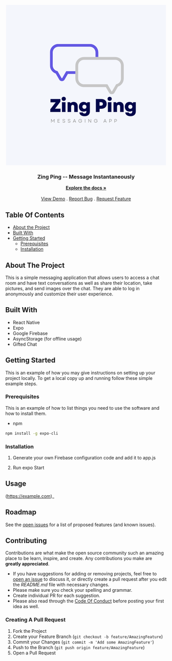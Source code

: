 <br/>
<p align="center">
  <a href="https://github.com/ggugliotta/Chat-App">
    <img src="ZingPing.png" alt="Logo" >
  </a>

  <h3 align="center">Zing Ping -- Message Instantaneously </h3>

  <p align="center">
    <a href="https://github.com/ggugliotta/Chat-App"><strong>Explore the docs »</strong></a>
    <br/>
    <br/>
    <a href="https://github.com/ggugliotta/Chat-App">View Demo</a>
    .
    <a href="https://github.com/ggugliotta/Chat-App/issues">Report Bug</a>
    .
    <a href="https://github.com/ggugliotta/Chat-App/issues">Request Feature</a>
  </p>
</p>



## Table Of Contents

* [About the Project](#about-the-project)
* [Built With](#built-with)
* [Getting Started](#getting-started)
  * [Prerequisites](#prerequisites)
  * [Installation](#installation)



## About The Project

This is a simple messaging application that allows users to access a chat room and have text conversations as well as share their location, take pictures, and send images over the chat. They are able to log in anonymously and customize their user experience. 

## Built With

- React Native
- Expo
- Google Firebase
- AsyncStorage (for offline usage)
- Gifted Chat

## Getting Started

This is an example of how you may give instructions on setting up your project locally.
To get a local copy up and running follow these simple example steps.

### Prerequisites

This is an example of how to list things you need to use the software and how to install them.

* npm

```sh
npm install -g expo-cli
```

### Installation

1. Generate your own Firebase configuration code and add it to app.js

2. Run expo Start

## Usage

(https://example.com)_

## Roadmap

See the [open issues](https://github.com/ggugliotta/Chat-App/issues) for a list of proposed features (and known issues).

## Contributing

Contributions are what make the open source community such an amazing place to be learn, inspire, and create. Any contributions you make are **greatly appreciated**.
* If you have suggestions for adding or removing projects, feel free to [open an issue](https://github.com/ggugliotta/Chat-App/issues/new) to discuss it, or directly create a pull request after you edit the *README.md* file with necessary changes.
* Please make sure you check your spelling and grammar.
* Create individual PR for each suggestion.
* Please also read through the [Code Of Conduct](https://github.com/ggugliotta/Chat-App/blob/main/CODE_OF_CONDUCT.md) before posting your first idea as well.

### Creating A Pull Request

1. Fork the Project
2. Create your Feature Branch (`git checkout -b feature/AmazingFeature`)
3. Commit your Changes (`git commit -m 'Add some AmazingFeature'`)
4. Push to the Branch (`git push origin feature/AmazingFeature`)
5. Open a Pull Request



